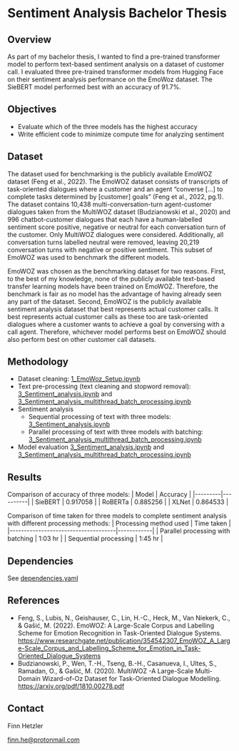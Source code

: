 # Sentiment Analysis Bachelor Thesis

## Overview
As part of my bachelor thesis, I wanted to find a pre-trained transformer model to perform text-based sentiment analysis on a dataset of customer call.
I evaluated three pre-trained transformer models from Hugging Face on their sentiment analysis performance on the EmoWoz dataset.
The SieBERT model performed best with an accuracy of 91.7%.

## Objectives
- Evaluate which of the three models has the highest accuracy
- Write efficient code to minimize compute time for analyzing sentiment

## Dataset
The dataset used for benchmarking is the publicly available EmoWOZ dataset (Feng et al., 2022). 
The EmoWOZ dataset consists of transcripts of task-oriented dialogues where a customer and an agent “converse […] to complete tasks determined by [customer] goals” (Feng et al., 2022, pg.1). 
The dataset contains 10,438 multi-conversation-turn agent-customer dialogues taken from the MultiWOZ dataset (Budzianowski et al., 2020) 
and 996 chatbot-customer dialogues that each have a human-labelled sentiment score positive, negative or neutral for each conversation turn of the customer. 
Only MultiWOZ dialogues were considered. 
Additionally, all conversation turns labelled neutral were removed, leaving 20,219 conversation turns with negative or positive sentiment. 
This subset of EmoWOZ was used to benchmark the different models.

EmoWOZ was chosen as the benchmarking dataset for two reasons. 
First, to the best of my knowledge, none of the publicly available text-based transfer learning models have been trained on EmoWOZ. 
Therefore, the benchmark is fair as no model has the advantage of having already seen any part of the dataset. 
Second, EmoWOZ is the publicly available sentiment analysis dataset that best represents actual customer calls. 
It best represents actual customer calls as these too are task-oriented dialogues where a customer wants to achieve a goal by conversing with a call agent. 
Therefore, whichever model performs best on EmoWOZ should also perform best on other customer call datasets.

## Methodology
- Dataset cleaning: [1_EmoWoz_Setup.ipynb](1_EmoWoz_Setup.ipynb)
- Text pre-processing (text cleaning and stopword removal): [3_Sentiment_analysis.ipynb](3_Sentiment_analysis.ipynb) and [3_Sentiment_analysis_multithread_batch_processing.ipynb](3_Sentiment_analysis_multithread_batch_processing.ipynb)
- Sentiment analysis
  - Sequential processing of text with three models: [3_Sentiment_analysis.ipynb](3_Sentiment_analysis.ipynb)
  - Parallel processing of text with three models with batching: [3_Sentiment_analysis_multithread_batch_processing.ipynb](3_Sentiment_analysis_multithread_batch_processing.ipynb)
- Model evaluation [3_Sentiment_analysis.ipynb](3_Sentiment_analysis.ipynb) and [3_Sentiment_analysis_multithread_batch_processing.ipynb](3_Sentiment_analysis_multithread_batch_processing.ipynb)

## Results
Comparison of accuracy of three models:
| Model   | Accuracy |
|---------|----------|
| SieBERT | 0.917058 |
| RoBERTa | 0.885256 |
| XLNet   | 0.864533 |

Comparison of time taken for three models to complete sentiment analysis with different processing methods:
| Processing method used              | Time taken |
|-------------------------------------|------------|
| Parallel processing with batching   | 1:03 hr    |
| Sequential processing               | 1:45 hr    |

## Dependencies
See [dependencies.yaml](dependencies.yaml)

## References
- Feng, S., Lubis, N., Geishauser, C., Lin, H.-C., Heck, M., Van Niekerk, C., & Gašić, M. (2022). EmoWOZ: A Large-Scale Corpus and Labelling Scheme for Emotion Recognition in Task-Oriented Dialogue Systems. https://www.researchgate.net/publication/354542307_EmoWOZ_A_Large-Scale_Corpus_and_Labelling_Scheme_for_Emotion_in_Task-Oriented_Dialogue_Systems
- Budzianowski, P., Wen, T.-H., Tseng, B.-H., Casanueva, I., Ultes, S., Ramadan, O., & Gašić, M. (2020). MultiWOZ -A Large-Scale Multi-Domain Wizard-of-Oz Dataset for Task-Oriented Dialogue Modelling. https://arxiv.org/pdf/1810.00278.pdf

## Contact
Finn Hetzler

finn.he@protonmail.com
